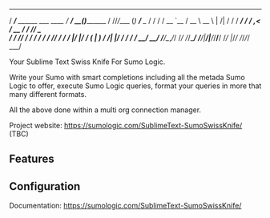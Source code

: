    _____                          _____         _              __ __       _ ____   
  / ___/__  ______ ___  ____     / ___/      __(_)_________   / //_/____  (_) __/__ 
  \__ \/ / / / __ `__ \/ __ \    \__ \ | /| / / / ___/ ___/  / ,<  / __ \/ / /_/ _ \
 ___/ / /_/ / / / / / / /_/ /   ___/ / |/ |/ / (__  |__  )  / /| |/ / / / / __/  __/
/____/\__,_/_/ /_/ /_/\____/   /____/|__/|__/_/____/____/  /_/ |_/_/ /_/_/_/  \___/ 


Your Sublime Text Swiss Knife For Sumo Logic.

Write your Sumo with smart completions including all the metada Sumo Logic to offer, execute Sumo Logic queries, format your queries in more that many different formats.

All the above done within a multi org connection manager.

Project website: https://sumologic.com/SublimeText-SumoSwissKnife/ (TBC)

## Features


## Configuration

Documentation: https://sumologic.com/SublimeText-SumoSwissKnife/
                                                                                    

